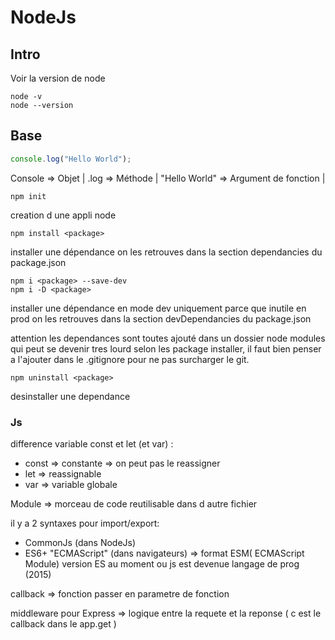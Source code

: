 # NodeJs

## Intro

Voir la version de node 

```
node -v
node --version
```


## Base

```js
console.log("Hello World");
```
Console => Objet |
.log => Méthode |
"Hello World" => Argument de fonction |

```
npm init
```
creation d une appli node

```
npm install <package>
```
installer une dépendance
on les retrouves dans la section dependancies du package.json

```
npm i <package> --save-dev
npm i -D <package>
```
installer une dépendance en mode dev uniquement parce que inutile en prod
on les retrouves dans la section devDependancies du package.json

attention les dependances sont toutes ajouté dans un dossier node modules qui peut se devenir tres lourd selon les package installer, il faut bien penser a l'ajouter dans le .gitignore pour ne pas surcharger le git.

```
npm uninstall <package>
```
desinstaller une dependance

### Js

difference variable const et let (et var) :
 - const => constante => on peut pas le reassigner
 - let => reassignable
 - var => variable globale

Module => morceau de code reutilisable dans d autre fichier

il y a 2 syntaxes pour import/export:
 - CommonJs (dans NodeJs)
 - ES6+ "ECMAScript" (dans navigateurs) => format ESM( ECMAScript Module) version ES au moment ou js est devenue langage de prog (2015)

callback => fonction passer en parametre de fonction

middleware pour Express => logique entre la requete et la reponse ( c est le callback dans le app.get  )





